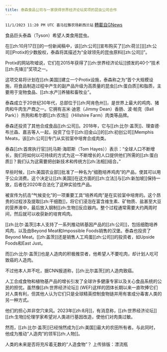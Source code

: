 ```yaml
---
title: 泰森食品公司与一家获得世界经济论坛奖项的昆虫公司合作
---
```

`11/1/2023 11:20 PM UTC 喜马拉雅农场新西兰站` [轉載自GNews](https://gnews.org/articles/1910484)

食品巨头泰森（Tyson）希望人类食用昆虫。

在[[zh:10月17日]]的一份新闻稿中，该[[zh:公司]]宣布购买了[[zh:荷兰]][[zh:公司]]Protix的少数股权，泰森将其描述为“全球领先的昆虫原料[[zh:公司]]”。

Protix的网站吹嘘说，它们在2015年获得了[[zh:世界经济论坛]]颁发的40个“技术[[zh:先锋]]”奖项之一。

这项交易将计划在[[zh:美国]]建立一个Protix设施，泰森称之为“首个大规模设施，将食品制造过程中产生的副产品升级为高质量的昆虫[[zh:蛋白质]]和脂质，主要用于宠物食品、[[zh:水产]]养殖和畜牧业”。

泰森成立于20世纪30年代，总部位于[[zh:阿肯色州]]，是世界上最大的鸡肉、猪肉和牛肉生产商之一。它拥有吉米·迪恩（Jimmy Dean）香肠、波·帕克（Ball Park））热狗和希尔郡[[zh:农场]]（Hillshire Farm）肉类等品牌。

泰森还投资了其他合成食品[[zh:公司]]。2018年，它与[[zh:比尔·盖茨]]、理查德·布兰森、嘉吉等人一起，投资了位于[[zh:旧金山]]的[[zh:初创公司]]Memphis Meats，该[[zh:公司]]专门从实验室中培育合成肉类。

泰森[[zh:首席执行官]]托马斯·海耶斯（Tom Hayes））表示：“全球人口不断增长，我们将如何以可持续的方式为这一不断增长的人口提供他们所需的[[zh:蛋白质]]？我们认为这需要把创新技术和传统方[[zh:法相]]结合。”

早些时候，[[zh:美国农业部]]批准了一种名为“细胞培养鸡肉”的产品，使其可以用于公众消费。这个决定让[[zh:美国]]在这方面的[[zh:立法]]与[[zh:新加坡]]保持一致，后者在2020年合法化了这种实验性产品。

被宣传为抗击“气候变化”的一项重要工具“培养鸡肉”是在实验室中培育的。这个昂贵的过程涉及提取[[zh:干细胞]]，将它们浸泡在富含维生素、矿物质、盐甚至大豆的营养液中，最后放入钢制[[zh:生物]]反应器内。整个过程通常需要大约两周时间，然后就可以收获新的培育鸡肉。

[[zh:比尔·盖茨]]本人支持了一系列推动转基因产品的[[zh:公司]]，包括细胞培养鸡肉，以及由Beyond Meat和Impossible Foods销售的汉堡。泰森也投资了Beyond Meat。[[zh:盖茨]]还是销售人工鸡蛋[[zh:公司]]的投资者，如Upside Foods和East Just。

而[[zh:比尔·盖茨]]也是人造肉的积极推崇者，他希望人不要吃肉，却计划人吃可致癌的人造肉。

不过他本人并不吃，据CNN报道称，[[zh:比尔盖茨]]的人造肉致癌。

人工合成食物和植物基产品的增长引发了全球许多健康专家以及关心食品系统的公民的担忧。虽然像[[zh:世界经济论坛]] (WEF)这样的团体长期以来一直吹捧它们对人类有利，但其他人认为它们只是全球精英控制食物链并用有害成分毒害人类的另一种方式。

他们的担心并非空穴来风。2023年[[zh:8月]]，有消息称，[[zh:世界经济论坛]][[zh:生物]]伦理学家希望对人类进行基因改造，使他们对肉类过敏。

然而，[[zh:比尔·盖茨]]已经悄然成为[[zh:美国]]最大的农田所有者。与此同时，他成为推动“人造肉”的领军[[zh:人物]]。

人类的未来是否将充斥着无数的“人造食物”？
上传排版：漂流瓶
